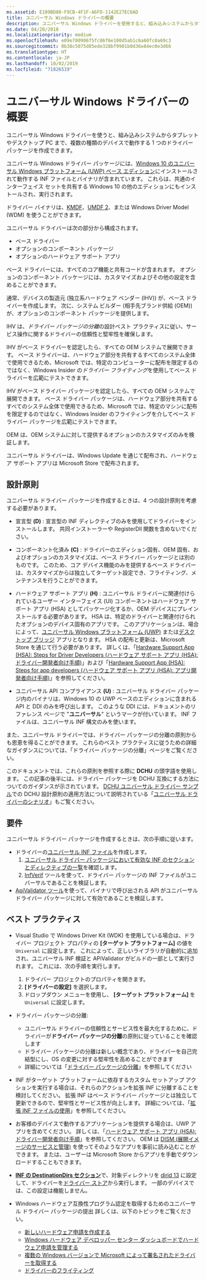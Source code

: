 ```yaml
---
ms.assetid: E109BD80-F9CB-4F1F-A6FD-1142E27EC6AD
title: ユニバーサル Windows ドライバーの概要
description: ユニバーサル Windows ドライバーを使用すると、組み込みシステムからタブレットや PC まで、複数の種類のデバイスで動作する 1 つのドライバーを作成できます。
ms.date: 04/20/2018
ms.localizationpriority: medium
ms.openlocfilehash: e09e700906f5fc86f6e100d5ab1c6a60fc0a69c3
ms.sourcegitcommit: 0b38c5075d85ede328bf9901b0d36e84ec0e3d66
ms.translationtype: HT
ms.contentlocale: ja-JP
ms.lasthandoff: 10/02/2019
ms.locfileid: "71826519"
---
```

# <a name="getting-started-with-universal-windows-drivers"></a>ユニバーサル Windows ドライバーの概要

ユニバーサル Windows ドライバーを使うと、組み込みシステムからタブレットやデスクトップ PC まで、複数の種類のデバイスで動作する 1 つのドライバー パッケージを作成できます。

ユニバーサル Windows ドライバー パッケージには、[Windows 10 のユニバーサル Windows プラットフォーム (UWP) ベース エディション](windows-10-editions-for-universal-drivers.md)にインストールされて動作する INF ファイルとバイナリが含まれています。 これらは、共通のインターフェイス セットを共有する Windows 10 の他のエディションにもインストールされ、実行されます。


ドライバー バイナリは、[KMDF](../wdf/index.md)、[UMDF 2](../wdf/getting-started-with-umdf-version-2.md)、または Windows Driver Model (WDM) を使うことができます。

ユニバーサル ドライバーは次の部分から構成されます。
- ベース ドライバー 
- オプションのコンポーネント パッケージ 
- オプションのハードウェア サポート アプリ 

ベース ドライバーには、すべてのコア機能と共有コードが含まれます。 オプションのコンポーネント パッケージには、カスタマイズおよびその他の設定を含めることができます。

通常、デバイスの製造元 (独立系ハードウェア ベンダー (IHV)) が、ベース ドライバーを作成します。 次に、システム ビルダー (相手先ブランド供給 (OEM)) が、オプションのコンポーネント パッケージを提供します。

IHV は、*ドライバー パッケージの分離*の設計ベスト プラクティスに従い、サービス操作に関するドライバーの信頼性と堅牢性を確保します。

IHV がベース ドライバーを認定したら、すべての OEM システムで展開できます。 ベース ドライバーは、ハードウェア部分を共有するすべてのシステム全体で使用できるため、Microsoft では、特定のコンピューターに配布を限定するのではなく、Windows Insider の*ドライバー フライティング*を使用してベース ドライバーを広範にテストできます。

IHV がベース ドライバー パッケージを認定したら、すべての OEM システムで展開できます。 ベース ドライバー パッケージは、ハードウェア部分を共有するすべてのシステム全体で使用できるため、Microsoft では、特定のマシンに配布を限定するのではなく、Windows Insider のフライティングを介してベース ドライバー パッケージを広範にテストできます。 

OEM は、OEM システムに対して提供するオプションのカスタマイズのみを検証します。

ユニバーサル ドライバーは、Windows Update を通じて配布され、ハードウェア サポート アプリは Microsoft Store で配布されます。

## <a name="design-principles"></a>設計原則

ユニバーサル ドライバー パッケージを作成するときは、4 つの設計原則を考慮する必要があります。

* 宣言型 **(D)** : 宣言型の INF ディレクティブのみを使用してドライバーをインストールします。 共同インストーラーや RegisterDll 関数を含めないでください。

* コンポーネント化済み **(C)** : ドライバーのエディション固有、OEM 固有、およびオプションのカスタマイズは、ベース ドライバー パッケージとは別のものです。 このため、コア デバイス機能のみを提供するベース ドライバーは、カスタマイズからは独立してターゲット設定でき、フライティング、メンテナンスを行うことができます。

* ハードウェア サポート アプリ **(H)** : ユニバーサル ドライバーに関連付けられているユーザー インターフェイス (UI) コンポーネントはハードウェア サポート アプリ (HSA) としてパッケージ化するか、OEM デバイスにプレインストールする必要があります。  HSA は、特定のドライバーと関連付けられたオプションのデバイス固有のアプリです。 このアプリケーションは、場合によって、[ユニバーサル Windows プラットフォーム (UWP)](https://docs.microsoft.com/windows/uwp/get-started/universal-application-platform-guide) または[デスクトップ ブリッジ](https://docs.microsoft.com/windows/uwp/porting/desktop-to-uwp-root) アプリとなります。  HSA の配布と更新は、Microsoft Store を通じて行う必要があります。  詳しくは、「[Hardware Support App (HSA): Steps for Driver Developers (ハードウェア サポート アプリ (HSA): ドライバー開発者向け手順)](../devapps/hardware-support-app--hsa--steps-for-driver-developers.md)」および「[Hardware Support App (HSA): Steps for app developers (ハードウェア サポート アプリ (HSA): アプリ開発者向け手順)](../devapps/hardware-support-app--hsa--steps-for-app-developers.md)」を参照してください。

* ユニバーサル API コンプライアンス **(U)** : ユニバーサル ドライバー パッケージ内のバイナリは、Windows 10 の UWP ベースのエディションに含まれる API と DDI のみを呼び出します。 このような DDI には、ドキュメントのリファレンス ページで "**ユニバーサル**" というマークが付いています。 INF ファイルは、ユニバーサル INF 構文のみを使います。

また、ユニバーサル ドライバーでは、ドライバー パッケージの分離の原則からも恩恵を得ることができます。  これらのベスト プラクティスに従うための詳細なガイダンスについては、「ドライバー パッケージの分離」ページをご覧ください。

このドキュメントでは、これらの原則を参照する際に **DCHU** の頭字語を使用します。 この記事の後半には、ドライバー パッケージを DCHU 互換にする方法についてのガイダンスが示されています。
[DCHU ユニバーサル ドライバー サンプル](https://github.com/Microsoft/Windows-driver-samples/tree/master/general/DCHU)での DCHU 設計原則の適用方法について説明されている「[ユニバーサル ドライバーのシナリオ](universal-driver-scenarios.md)」もご覧ください。

## <a name="requirements"></a>要件

ユニバーサル ドライバー パッケージを作成するときは、次の手順に従います。

*  ドライバーの[ユニバーサル INF ファイル](../install/using-an-extension-inf-file.md)を作成します。
    1.  [ユニバーサル ドライバー パッケージにおいて有効な INF のセクションとディレクティブの一覧](../install/using-a-universal-inf-file.md#which-inf-sections-are-invalid-in-a-universal-inf-file)を確認します。
    2.  [InfVerif](../devtest/infverif.md) ツールを使って、ドライバー パッケージの INF ファイルがユニバーサルであることを検証します。
*  [ApiValidator ツール](validating-universal-drivers.md)を使って、バイナリで呼び出される API がユニバーサル ドライバー パッケージに対して有効であることを検証します。

## <a name="best-practices"></a>ベスト プラクティス

*  Visual Studio で Windows Driver Kit (WDK) を使用している場合は、ドライバー プロジェクト プロパティの **[ターゲット プラットフォーム]** の値を `Universal` に設定します。  これによって、正しいライブラリが自動的に追加され、ユニバーサル INF 検証と APiValidator がビルドの一部として実行されます。  これには、次の手順を実行します。

    1. ドライバー プロジェクトのプロパティを開きます。
    2. **[ドライバーの設定]** を選択します。
    3. ドロップダウン メニューを使用し、 **[ターゲット プラットフォーム]** を `Universal` に設定します。

* ドライバー パッケージの分離:

  * ユニバーサル ドライバーの信頼性とサービス性を最大化するために、ドライバーが**ドライバー パッケージの分離**の原則に従っていることを確認します
  * ドライバー パッケージの分離は新しい概念であり、ドライバーを自己完結型にし、OS の変更に対する堅牢性を高めることができます
  * 詳細については「[ドライバー パッケージの分離](driver-isolation.md)」を参照してください
    
*  INF がターゲット プラットフォームに依存するカスタム セットアップ アクションを実行する場合は、それらのアクションを拡張 INF に分離することを検討してください。 拡張 INF はベース ドライバー パッケージとは独立して更新できるので、堅牢性とサービス性が向上します。 詳細については、「[拡張 INF ファイルの使用](../install/using-an-extension-inf-file.md)」を参照してください。
*  お客様のデバイスで動作するアプリケーションを提供する場合は、UWP アプリを含めてください。 詳しくは、「[ハードウェア サポート アプリ (HSA):ドライバー開発者向け手順](../devapps/hardware-support-app--hsa--steps-for-driver-developers.md)」を参照してください。  OEM は [DISM (展開イメージのサービスと管理)](https://docs.microsoft.com/windows-hardware/manufacture/desktop/dism---deployment-image-servicing-and-management-technical-reference-for-windows) を使ってそのようなアプリを事前に読み込むことができます。 または、ユーザーは Microsoft Store からアプリを手動でダウンロードすることもできます。
*  [**INF の DestinationDirs セクション**](../install/inf-destinationdirs-section.md)で、対象ディレクトリを [dirid 13](../install/using-dirids.md) に設定して、ドライバーを[ドライバー ストア](https://docs.microsoft.com/en-us/windows-hardware/drivers/install/driver-store)から実行します。 一部のデバイスでは、この設定は機能しません。
*  Windows ハードウェア互換性プログラム認定を取得するためのユニバーサル ドライバー パッケージの提出 詳しくは、以下のトピックをご覧ください。

   *  [新しいハードウェア申請を作成する](../dashboard/create-a-new-hardware-submission.md)
   *  [Windows ハードウェア デベロッパー センター ダッシュボードでハードウェア申請を管理する](../dashboard/manage-your-hardware-submissions.md)
   *  [複数の Windows バージョンで Microsoft によって署名されたドライバーを取得する](../dashboard/get-drivers-signed-by-microsoft-for-multiple-windows-versions.md)
   *  [ドライバーのフライティング](../dashboard/driver-flighting.md)
